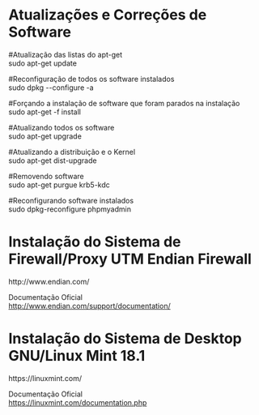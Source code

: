 <h1>Atualizações e Correções de Software</h1>

#Atualização das listas do apt-get<br>
sudo apt-get update<br>

#Reconfiguração de todos os software instalados<br>
sudo dpkg --configure -a<br>

#Forçando a instalação de software que foram parados na instalação<br>
sudo apt-get -f install<br>

#Atualizando todos os software<br>
sudo apt-get upgrade<br>

#Atualizando a distribuição e o Kernel<br>
sudo apt-get dist-upgrade<br>

#Removendo software<br>
sudo apt-get purgue krb5-kdc<br>

#Reconfigurando software instalados<br>
sudo dpkg-reconfigure phpmyadmin<br>

<h1>Instalação do Sistema de Firewall/Proxy UTM Endian Firewall</h1>
http://www.endian.com/<br>


Documentação Oficial<br>
http://www.endian.com/support/documentation/

<h1>Instalação do Sistema de Desktop GNU/Linux Mint 18.1</h1>
https://linuxmint.com/<br>


Documentação Oficial<br>
https://linuxmint.com/documentation.php

